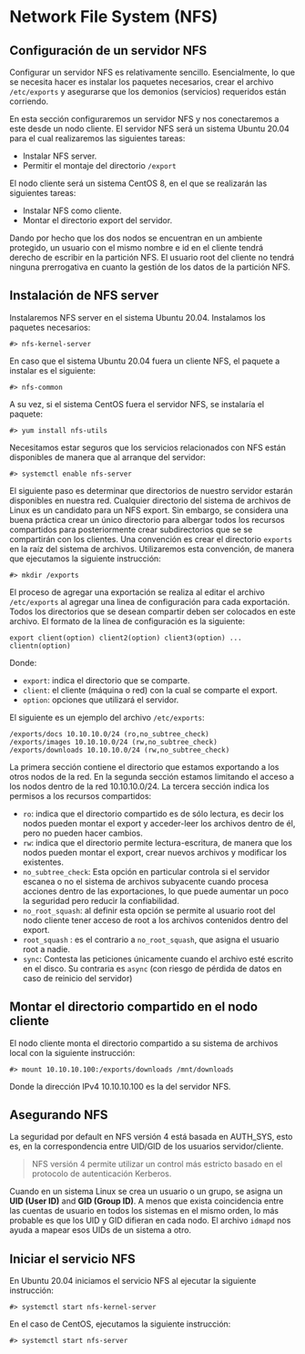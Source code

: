 # Network File System (NFS)
## Configuración de un servidor NFS

Configurar un servidor NFS es relativamente sencillo. Esencialmente, lo que se necesita hacer es instalar los paquetes necesarios, crear el archivo ```/etc/exports``` y asegurarse que los demonios (servicios) requeridos están corriendo.

En esta sección configuraremos un servidor NFS y nos conectaremos a este desde un nodo cliente. El servidor NFS será un sistema Ubuntu 20.04 para el cual realizaremos las siguientes tareas:

* Instalar NFS server.
* Permitir el montaje del directorio ```/export```

El nodo cliente será un sistema CentOS 8, en el que se realizarán las siguientes tareas:

* Instalar NFS como cliente.
* Montar el directorio export del servidor.

Dando por hecho que los dos nodos se encuentran en un ambiente protegido, un usuario con el mismo nombre e id en el cliente tendrá derecho de escribir en la partición NFS. El usuario root del cliente no tendrá ninguna prerrogativa en cuanto la gestión de los datos de la partición NFS.   

## Instalación de NFS server
Instalaremos NFS server en el sistema Ubuntu 20.04. Instalamos los paquetes necesarios:

```console
#> nfs-kernel-server
```
En caso que el sistema Ubuntu 20.04 fuera un cliente NFS, el paquete a instalar es el siguiente:

```console
#> nfs-common
```

A su vez, si el sistema CentOS fuera el servidor NFS, se instalaría el paquete:
```console
#> yum install nfs-utils
```

Necesitamos estar seguros que los servicios relacionados con NFS están disponibles de manera que al arranque del servidor:

```console
#> systemctl enable nfs-server
```

El siguiente paso es determinar que directorios de nuestro servidor estarán disponibles en nuestra red. Cualquier directorio del sistema de archivos de Linux es un candidato para un NFS export. Sin embargo, se considera una buena práctica crear un único directorio para albergar todos los recursos compartidos para posteriormente crear subdirectorios que se se compartirán con los clientes. Una convención es crear el directorio ```exports``` en la raíz del sistema de archivos. Utilizaremos esta convención, de manera que ejecutamos la siguiente instrucción:

```console
#> mkdir /exports
```

El proceso de agregar una exportación se realiza al editar el archivo ```/etc/exports``` al agregar una linea de configuración para cada exportación. Todos los directorios que se desean compartir deben ser colocados en este archivo. El formato de la línea de configuración es la siguiente:

```properties
export client(option) client2(option) client3(option) ... clientn(option)
```  

Donde:
* ```export```: indica el directorio que se comparte.
* ```client```: el cliente (máquina o red) con la cual se comparte el export.
* ```option```: opciones que utilizará el servidor.

El siguiente es un ejemplo del archivo ```/etc/exports```:
```properties
/exports/docs 10.10.10.0/24 (ro,no_subtree_check)
/exports/images 10.10.10.0/24 (rw,no_subtree_check)
/exports/downloads 10.10.10.0/24 (rw,no_subtree_check)
```

La primera sección contiene el directorio que estamos exportando a los otros nodos de la red. En la segunda sección estamos limitando el acceso a los nodos dentro de la red 10.10.10.0/24. La tercera sección indica los permisos a los recursos compartidos:

* ```ro```: indica que el directorio compartido es de sólo lectura, es decir los nodos pueden montar el export y acceder-leer los archivos dentro de él, pero no pueden hacer cambios.
* ```rw```: indica que el directorio permite lectura-escritura, de manera que los nodos pueden montar el export, crear nuevos archivos y modificar los existentes.
* ```no_subtree_check```: Esta opción en particular controla si el servidor escanea o no el sistema de archivos subyacente cuando procesa acciones dentro de las exportaciones, lo que puede aumentar un poco la seguridad pero reducir la confiabilidad.
* ```no_root_squash```: al definir esta opción se permite al usuario root del nodo cliente tener acceso de root a los archivos contenidos dentro del export.
* ```root_squash``` : es el contrario a ```no_root_squash```, que asigna el usuario root a nadie.
* ```sync```: Contesta las peticiones únicamente cuando el archivo esté escrito en el disco. Su contraria es ```async``` (con riesgo de pérdida de datos en caso de reinicio del servidor)

## Montar el directorio compartido en el nodo cliente

El nodo cliente monta el directorio compartido a su sistema de archivos local con la siguiente instrucción:

```console
#> mount 10.10.10.100:/exports/downloads /mnt/downloads
```

Donde la dirección IPv4 10.10.10.100 es la del servidor NFS.

## Asegurando NFS

La seguridad por default en NFS versión 4 está basada en AUTH_SYS, esto es, en la correspondencia entre UID/GID de los usuarios servidor/cliente.

>NFS versión 4 permite utilizar un control más estricto basado en el protocolo de autenticación Kerberos.

Cuando en un sistema Linux se crea un usuario o un grupo, se asigna un **UID (User ID)** and **GID (Group ID)**. A menos que exista coincidencia entre las cuentas de usuario en todos los sistemas en el mismo orden, lo más probable es que los UID y GID difieran en cada nodo. El archivo ```idmapd``` nos ayuda a mapear esos UIDs de un sistema a otro.

## Iniciar el servicio NFS

En Ubuntu 20.04 iniciamos el servicio NFS al ejecutar la siguiente instrucción:

```console
#> systemctl start nfs-kernel-server
```  

En el caso de CentOS, ejecutamos la siguiente instrucción:
```console
#> systemctl start nfs-server
```
